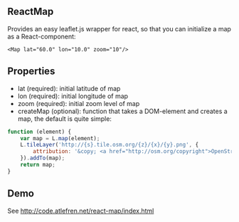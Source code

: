 ReactMap
--------

Provides an easy leaflet.js wrapper for react, so that you can initialize a map as a React-component:

    <Map lat="60.0" lon="10.0" zoom="10"/>


Properties
----------

* lat (required): initial latitude of map
* lon (required): initial longitude of map
* zoom (required): initial zoom level of map
* createMap (optional): function that takes a DOM-element and creates a map, the default is quite simple:

```javascript    
function (element) {
    var map = L.map(element);
    L.tileLayer('http://{s}.tile.osm.org/{z}/{x}/{y}.png', {
        attribution: '&copy; <a href="http://osm.org/copyright">OpenStreetMap</a> contributors'
    }).addTo(map);
    return map;
}
```

Demo
----
See http://code.atlefren.net/react-map/index.html
